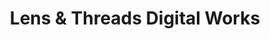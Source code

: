 ---
title: "Lens & Threads Digital Works"
url: /san-pablo/lens-and-threads-digital-works/
shop: photo
---